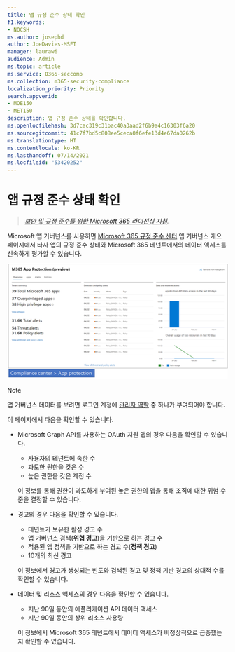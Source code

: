 ```yaml
---
title: 앱 규정 준수 상태 확인
f1.keywords:
- NOCSH
ms.author: josephd
author: JoeDavies-MSFT
manager: laurawi
audience: Admin
ms.topic: article
ms.service: O365-seccomp
ms.collection: m365-security-compliance
localization_priority: Priority
search.appverid:
- MOE150
- MET150
description: 앱 규정 준수 상태를 확인합니다.
ms.openlocfilehash: 3d7cac319c31bac40a3aad2f6b9a4c16303f6a20
ms.sourcegitcommit: 41c7f7bd5c808ee5ceca0f6efe13d4e67da0262b
ms.translationtype: HT
ms.contentlocale: ko-KR
ms.lasthandoff: 07/14/2021
ms.locfileid: "53420252"
---
```

# <a name="determine-your-app-compliance-posture"></a>앱 규정 준수 상태 확인

>*[보안 및 규정 준수를 위한 Microsoft 365 라이선싱 지침](https://aka.ms/ComplianceSD).*

Microsoft 앱 거버넌스를 사용하면 [Microsoft 365 규정 준수 센터](https://compliance.microsoft.com/appgovernance) 앱 거버넌스 개요 페이지에서 타사 앱의 규정 준수 상태와 Microsoft 365 테넌트에서의 데이터 액세스를 신속하게 평가할 수 있습니다.

![Microsoft 365 규정 준수 센터의 앱 거버넌스 개요 페이지](..\media\manage-app-protection-governance\mapg-cc-overview.png)

>[!Note]
> 앱 거버넌스 데이터를 보려면 로그인 계정에 [관리자 역할](app-governance-get-started.md#administrator-roles) 중 하나가 부여되어야 합니다.
>

이 페이지에서 다음을 확인할 수 있습니다.

- Microsoft Graph API를 사용하는 OAuth 지원 앱의 경우 다음을 확인할 수 있습니다.

  - 사용자의 테넌트에 속한 수
  - 과도한 권한을 갖은 수
  - 높은 권한을 갖은 계정 수

  이 정보를 통해 권한이 과도하게 부여된 높은 권한의 앱을 통해 조직에 대한 위험 수준을 결정할 수 있습니다.

- 경고의 경우 다음을 확인할 수 있습니다.

  - 테넌트가 보유한 활성 경고 수
  - 앱 거버넌스 검색(**위협 경고**)을 기반으로 하는 경고 수
  - 적용된 앱 정책을 기반으로 하는 경고 수(**정책 경고**)
  - 10개의 최신 경고

  이 정보에서 경고가 생성되는 빈도와 검색된 경고 및 정책 기반 경고의 상대적 수를 확인할 수 있습니다.

- 데이터 및 리소스 액세스의 경우 다음을 확인할 수 있습니다.

  - 지난 90일 동안의 애플리케이션 API 데이터 액세스
  - 지난 90일 동안의 상위 리소스 사용량

  이 정보에서 Microsoft 365 테넌트에서 데이터 액세스가 비정상적으로 급증했는지 확인할 수 있습니다.
